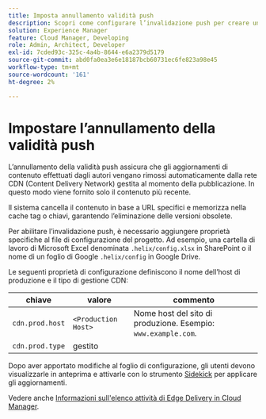 ```yaml
---
title: Imposta annullamento validità push
description: Scopri come configurare l’invalidazione push per creare una tua CDN di produzione.
solution: Experience Manager
feature: Cloud Manager, Developing
role: Admin, Architect, Developer
exl-id: 7cded93c-325c-4a4b-8644-e6a2379d5179
source-git-commit: abd0fa0ea3e6e18187bcb60731ec6fe823a98e45
workflow-type: tm+mt
source-wordcount: '161'
ht-degree: 2%

---
```


# Impostare l’annullamento della validità push

L’annullamento della validità push assicura che gli aggiornamenti di contenuto effettuati dagli autori vengano rimossi automaticamente dalla rete CDN (Content Delivery Network) gestita al momento della pubblicazione. In questo modo viene fornito solo il contenuto più recente.

Il sistema cancella il contenuto in base a URL specifici e memorizza nella cache tag o chiavi, garantendo l’eliminazione delle versioni obsolete.

Per abilitare l’invalidazione push, è necessario aggiungere proprietà specifiche al file di configurazione del progetto. Ad esempio, una cartella di lavoro di Microsoft Excel denominata `.helix/config.xlsx` in SharePoint o il nome di un foglio di Google `.helix/config` in Google Drive.

Le seguenti proprietà di configurazione definiscono il nome dell’host di produzione e il tipo di gestione CDN:

| chiave | valore | commento |
| --- | --- | --- |
| `cdn.prod.host` | `<Production Host>` | Nome host del sito di produzione. Esempio: `www.example.com`. |
| `cdn.prod.type` | gestito |   |

Dopo aver apportato modifiche al foglio di configurazione, gli utenti devono visualizzarle in anteprima e attivarle con lo strumento [Sidekick](/help/edge/docs/sidekick.md) per applicare gli aggiornamenti.

Vedere anche [Informazioni sull&#39;elenco attività di Edge Delivery in Cloud Manager](/help/implementing/cloud-manager/edge-delivery/introduction-to-edge-delivery-services.md#ed-todo-list).
